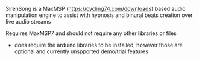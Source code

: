 SirenSong is a MaxMSP (https://cycling74.com/downloads) based audio manipulation engine to assist with hypnosis and binural beats creation over live audio streams

Requires MaxMSP7 and should not require any other libraries or files
   - does require the arduino libraries to be installed, however those are optional and currently unspported demo/trial features
